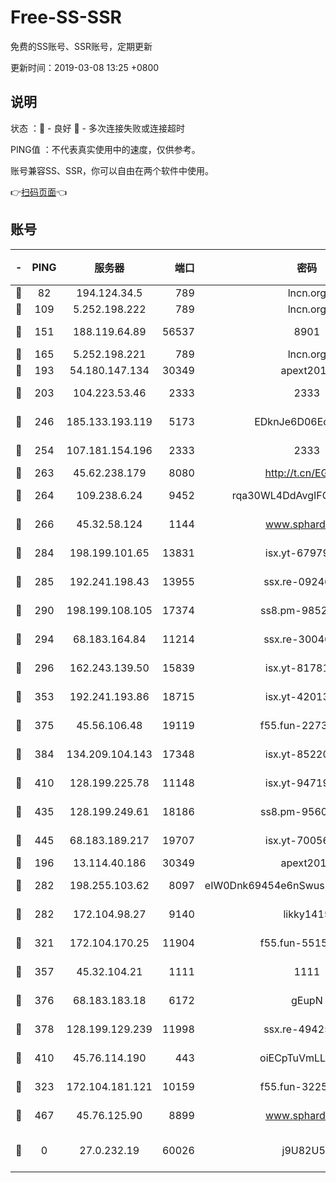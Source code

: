# Free-SS-SSR

免费的SS账号、SSR账号，定期更新

更新时间：2019-03-08 13:25 +0800

## 说明

状态     ：🙂 - 良好 🙁 - 多次连接失败或连接超时

PING值   ：不代表真实使用中的速度，仅供参考。

账号兼容SS、SSR，你可以自由在两个软件中使用。

👉[扫码页面](https://liesauer.github.io/Free-SS-SSR/)👈

## 账号

|-|PING|服务器|端口|密码|加密方式|区域|
|:----:|:----:|:-----:|-----:|:----:|:----:|:----:|
|🙂|82|194.124.34.5|789|lncn.org|rc4|JP|
|🙂|109|5.252.198.222|789|lncn.org|rc4|JP|
|🙂|151|188.119.64.89|56537|8901|aes-256-cfb|RU|
|🙂|165|5.252.198.221|789|lncn.org|rc4|JP|
|🙂|193|54.180.147.134|30349|apext2019|chacha20|KR|
|🙂|203|104.223.53.46|2333|2333|aes-256-cfb|US|
|🙂|246|185.133.193.119|5173|EDknJe6D06EoWDaw|aes-256-cfb|US|
|🙂|254|107.181.154.196|2333|2333|aes-256-cfb|US|
|🙂|263|45.62.238.179|8080|http://t.cn/EGJIyrl|rc4-md5|CA|
|🙂|264|109.238.6.24|9452|rqa30WL4DdAvgIFG6Fs3znzTa|aes-256-cfb|FR|
|🙂|266|45.32.58.124|1144|www.sphard.com|aes-256-cfb|JP|
|🙂|284|198.199.101.65|13831|isx.yt-67979439|aes-256-cfb|US|
|🙂|285|192.241.198.43|13955|ssx.re-09246977|aes-256-cfb|US|
|🙂|290|198.199.108.105|17374|ss8.pm-98527684|aes-256-cfb|US|
|🙂|294|68.183.164.84|11214|ssx.re-30046337|aes-256-cfb|US|
|🙂|296|162.243.139.50|15839|isx.yt-81781713|aes-256-cfb|US|
|🙂|353|192.241.193.86|18715|isx.yt-42013662|aes-256-cfb|US|
|🙂|375|45.56.106.48|19119|f55.fun-22731576|aes-256-cfb|US|
|🙂|384|134.209.104.143|17348|isx.yt-85220846|aes-256-cfb|SG|
|🙂|410|128.199.225.78|11148|isx.yt-94719488|aes-256-cfb|SG|
|🙂|435|128.199.249.61|18186|ss8.pm-95603573|aes-256-cfb|SG|
|🙂|445|68.183.189.217|19707|isx.yt-70056316|aes-256-cfb|SG|
|🙂|196|13.114.40.186|30349|apext2019|chacha20|JP|
|🙂|282|198.255.103.62|8097|eIW0Dnk69454e6nSwuspv9DmS201tQ0D|aes-256-cfb|US|
|🙂|282|172.104.98.27|9140|likky1415|aes-256-cfb|JP|
|🙂|321|172.104.170.25|11904|f55.fun-55158712|aes-256-cfb|SG|
|🙂|357|45.32.104.21|1111|1111|aes-256-cfb|SG|
|🙂|376|68.183.183.18|6172|gEupN|aes-256-cfb|SG|
|🙂|378|128.199.129.239|11998|ssx.re-49425737|aes-256-cfb|SG|
|🙂|410|45.76.114.190|443|oiECpTuVmLLxk4Ts|aes-256-cfb|AU|
|🙁|323|172.104.181.121|10159|f55.fun-32253878|aes-256-cfb|SG|
|🙁|467|45.76.125.90|8899|www.sphard.com|aes-256-cfb|AU|
|🙁|0|27.0.232.19|60026|j9U82U53|xchacha20-ietf-poly1305|HK|
